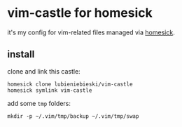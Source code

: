 # vim-castle for homesick

it's my config for vim-related files managed via [homesick](https://github.com/technicalpickles/homesick).

## install

clone and link this castle:

```
homesick clone lubieniebieski/vim-castle
homesick symlink vim-castle
```

add some `tmp` folders:

```
mkdir -p ~/.vim/tmp/backup ~/.vim/tmp/swap
```

